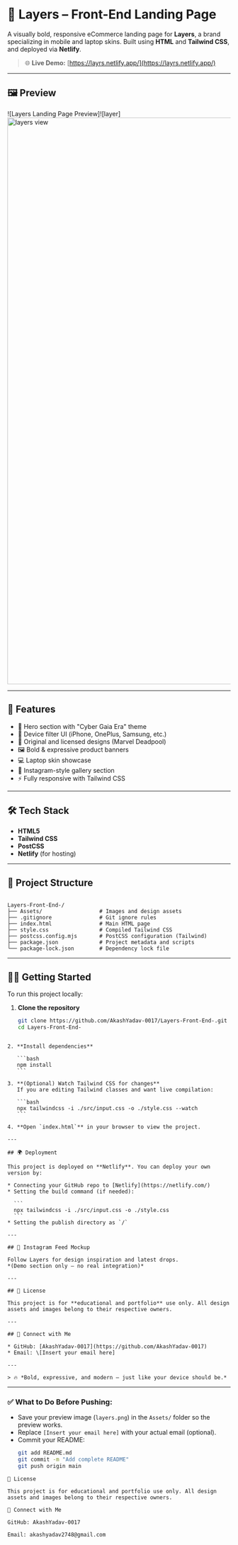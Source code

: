 # 📱 Layers – Front-End Landing Page

A visually bold, responsive eCommerce landing page for **Layers**, a brand specializing in mobile and laptop skins. Built using **HTML** and **Tailwind CSS**, and deployed via **Netlify**.

> 🌐 **Live Demo:** [https://layrs.netlify.app/](https://layrs.netlify.app/)

---

## 🖼️ Preview

![Layers Landing Page Preview]![layer]<img width="1280" height="1280" alt="layers view" src="https://github.com/user-attachments/assets/3c7088e2-3fed-415a-9125-dae527eceecc" />



---

## 🚀 Features

- 📱 Hero section with "Cyber Gaia Era" theme
- 🎯 Device filter UI (iPhone, OnePlus, Samsung, etc.)
- 🎨 Original and licensed designs (Marvel Deadpool)
- 🖼️ Bold & expressive product banners
- 💻 Laptop skin showcase
- 📸 Instagram-style gallery section
- ⚡ Fully responsive with Tailwind CSS

---

## 🛠 Tech Stack

- **HTML5**
- **Tailwind CSS**
- **PostCSS**
- **Netlify** (for hosting)

---

## 📁 Project Structure

```

Layers-Front-End-/
├── Assets/                  # Images and design assets
├── .gitignore               # Git ignore rules
├── index.html               # Main HTML page
├── style.css                # Compiled Tailwind CSS
├── postcss.config.mjs       # PostCSS configuration (Tailwind)
├── package.json             # Project metadata and scripts
└── package-lock.json        # Dependency lock file

````

---

## 🧑‍💻 Getting Started

To run this project locally:

1. **Clone the repository**
   ```bash
   git clone https://github.com/AkashYadav-0017/Layers-Front-End-.git
   cd Layers-Front-End-
````

2. **Install dependencies**

   ```bash
   npm install
   ```

3. **(Optional) Watch Tailwind CSS for changes**
   If you are editing Tailwind classes and want live compilation:

   ```bash
   npx tailwindcss -i ./src/input.css -o ./style.css --watch
   ```

4. **Open `index.html`** in your browser to view the project.

---

## 🌍 Deployment

This project is deployed on **Netlify**. You can deploy your own version by:

* Connecting your GitHub repo to [Netlify](https://netlify.com/)
* Setting the build command (if needed):

  ```
  npx tailwindcss -i ./src/input.css -o ./style.css
  ```
* Setting the publish directory as `/`

---

## 📸 Instagram Feed Mockup

Follow Layers for design inspiration and latest drops.
*(Demo section only – no real integration)*

---

## 📜 License

This project is for **educational and portfolio** use only. All design assets and images belong to their respective owners.

---

## 👋 Connect with Me

* GitHub: [AkashYadav-0017](https://github.com/AkashYadav-0017)
* Email: \[Insert your email here]

---

> 🔥 *Bold, expressive, and modern – just like your device should be.*

````

---

### ✅ What to Do Before Pushing:

- Save your preview image (`layers.png`) in the `Assets/` folder so the preview works.
- Replace `[Insert your email here]` with your actual email (optional).
- Commit your README:
  ```bash
  git add README.md
  git commit -m "Add complete README"
  git push origin main
````
📜 License

This project is for educational and portfolio use only. All design assets and images belong to their respective owners.

👋 Connect with Me

GitHub: AkashYadav-0017

Email: akashyadav2748@gmail.com

